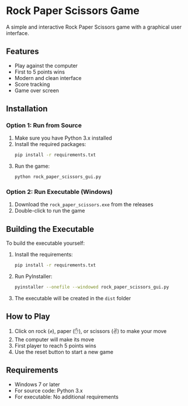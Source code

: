 # Rock Paper Scissors Game

A simple and interactive Rock Paper Scissors game with a graphical user interface.

## Features
- Play against the computer
- First to 5 points wins
- Modern and clean interface
- Score tracking
- Game over screen

## Installation

### Option 1: Run from Source
1. Make sure you have Python 3.x installed
2. Install the required packages:
   ```bash
   pip install -r requirements.txt
   ```
3. Run the game:
   ```bash
   python rock_paper_scissors_gui.py
   ```

### Option 2: Run Executable (Windows)
1. Download the `rock_paper_scissors.exe` from the releases
2. Double-click to run the game

## Building the Executable
To build the executable yourself:
1. Install the requirements:
   ```bash
   pip install -r requirements.txt
   ```
2. Run PyInstaller:
   ```bash
   pyinstaller --onefile --windowed rock_paper_scissors_gui.py
   ```
3. The executable will be created in the `dist` folder

## How to Play
1. Click on rock (✊), paper (✋), or scissors (✌️) to make your move
2. The computer will make its move
3. First player to reach 5 points wins
4. Use the reset button to start a new game

## Requirements
- Windows 7 or later
- For source code: Python 3.x
- For executable: No additional requirements 